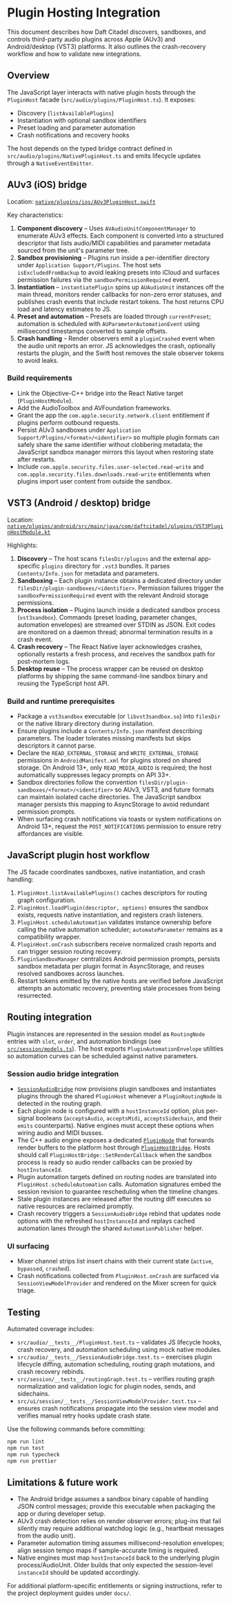 # Plugin Hosting Integration

This document describes how Daft Citadel discovers, sandboxes, and controls third-party audio plugins across Apple (AUv3) and Android/desktop (VST3) platforms. It also outlines the crash-recovery workflow and how to validate new integrations.

## Overview

The JavaScript layer interacts with native plugin hosts through the `PluginHost` facade (`src/audio/plugins/PluginHost.ts`). It exposes:

- Discovery (`listAvailablePlugins`)
- Instantiation with optional sandbox identifiers
- Preset loading and parameter automation
- Crash notifications and recovery hooks

The host depends on the typed bridge contract defined in `src/audio/plugins/NativePluginHost.ts` and emits lifecycle updates through a `NativeEventEmitter`.

## AUv3 (iOS) bridge

Location: [`native/plugins/ios/AUv3PluginHost.swift`](../native/plugins/ios/AUv3PluginHost.swift)

Key characteristics:

1. **Component discovery** – Uses `AVAudioUnitComponentManager` to enumerate AUv3 effects. Each component is converted into a structured descriptor that lists audio/MIDI capabilities and parameter metadata sourced from the unit's parameter tree.
2. **Sandbox provisioning** – Plugins run inside a per-identifier directory under `Application Support/Plugins`. The host sets `isExcludedFromBackup` to avoid leaking presets into iCloud and surfaces permission failures via the `sandboxPermissionRequired` event.
3. **Instantiation** – `instantiatePlugin` spins up `AUAudioUnit` instances off the main thread, monitors render callbacks for non-zero error statuses, and publishes crash events that include restart tokens. The host returns CPU load and latency estimates to JS.
4. **Preset and automation** – Presets are loaded through `currentPreset`; automation is scheduled with `AUParameterAutomationEvent` using millisecond timestamps converted to sample offsets.
5. **Crash handling** – Render observers emit a `pluginCrashed` event when the audio unit reports an error. JS acknowledges the crash, optionally restarts the plugin, and the Swift host removes the stale observer tokens to avoid leaks.

### Build requirements

- Link the Objective-C++ bridge into the React Native target (`PluginHostModule`).
- Add the AudioToolbox and AVFoundation frameworks.
- Grant the app the `com.apple.security.network.client` entitlement if plugins perform outbound requests.
- Persist AUv3 sandboxes under `Application Support/Plugins/<format>/<identifier>` so multiple plugin formats can safely share the same identifier without clobbering metadata; the JavaScript sandbox manager mirrors this layout when restoring state after restarts.
- Include `com.apple.security.files.user-selected.read-write` and `com.apple.security.files.downloads.read-write` entitlements when plugins import user content from outside the sandbox.

## VST3 (Android / desktop) bridge

Location: [`native/plugins/android/src/main/java/com/daftcitadel/plugins/VST3PluginHostModule.kt`](../native/plugins/android/src/main/java/com/daftcitadel/plugins/VST3PluginHostModule.kt)

Highlights:

1. **Discovery** – The host scans `filesDir/plugins` and the external app-specific `plugins` directory for `.vst3` bundles. It parses `Contents/Info.json` for metadata and parameters.
2. **Sandboxing** – Each plugin instance obtains a dedicated directory under `filesDir/plugin-sandboxes/<identifier>`. Permission failures trigger the `sandboxPermissionRequired` event with the relevant Android storage permissions.
3. **Process isolation** – Plugins launch inside a dedicated sandbox process (`vst3sandbox`). Commands (preset loading, parameter changes, automation envelopes) are streamed over STDIN as JSON. Exit codes are monitored on a daemon thread; abnormal termination results in a crash event.
4. **Crash recovery** – The React Native layer acknowledges crashes, optionally restarts a fresh process, and receives the sandbox path for post-mortem logs.
5. **Desktop reuse** – The process wrapper can be reused on desktop platforms by shipping the same command-line sandbox binary and reusing the TypeScript host API.

### Build and runtime prerequisites

- Package a `vst3sandbox` executable (or `libvst3sandbox.so`) into `filesDir` or the native library directory during installation.
- Ensure plugins include a `Contents/Info.json` manifest describing parameters. The loader tolerates missing manifests but skips descriptors it cannot parse.
- Declare the `READ_EXTERNAL_STORAGE` and `WRITE_EXTERNAL_STORAGE` permissions in `AndroidManifest.xml` for plugins stored on shared storage. On Android 13+, only `READ_MEDIA_AUDIO` is required; the host automatically suppresses legacy prompts on API 33+.
- Sandbox directories follow the convention `filesDir/plugin-sandboxes/<format>/<identifier>` so AUv3, VST3, and future formats can maintain isolated cache directories. The JavaScript sandbox manager persists this mapping to AsyncStorage to avoid redundant permission prompts.
- When surfacing crash notifications via toasts or system notifications on Android 13+, request the `POST_NOTIFICATIONS` permission to ensure retry affordances are visible.

## JavaScript plugin host workflow

The JS facade coordinates sandboxes, native instantiation, and crash handling:

1. `PluginHost.listAvailablePlugins()` caches descriptors for routing graph configuration.
2. `PluginHost.loadPlugin(descriptor, options)` ensures the sandbox exists, requests native instantiation, and registers crash listeners.
3. `PluginHost.scheduleAutomation` validates instance ownership before calling the native automation scheduler; `automateParameter` remains as a compatibility wrapper.
4. `PluginHost.onCrash` subscribers receive normalized crash reports and can trigger session routing recovery.
5. `PluginSandboxManager` centralizes Android permission prompts, persists sandbox metadata per plugin format in AsyncStorage, and reuses resolved sandboxes across launches.
6. Restart tokens emitted by the native hosts are verified before JavaScript attempts an automatic recovery, preventing stale processes from being resurrected.

## Routing integration

Plugin instances are represented in the session model as `RoutingNode` entries with `slot`, `order`, and automation bindings (see [`src/session/models.ts`](../src/session/models.ts)). The host exports `PluginAutomationEnvelope` utilities so automation curves can be scheduled against native parameters.

### Session audio bridge integration

- [`SessionAudioBridge`](../src/audio/SessionAudioBridge.ts) now provisions plugin sandboxes and instantiates plugins through the shared `PluginHost` whenever a `PluginRoutingNode` is detected in the routing graph.
- Each plugin node is configured with a `hostInstanceId` option, plus per-signal booleans (`acceptsAudio`, `acceptsMidi`, `acceptsSidechain`, and their `emits` counterparts). Native engines must accept these options when wiring audio and MIDI busses.
- The C++ audio engine exposes a dedicated [`PluginNode`](../audio-engine/include/audio_engine/PluginNode.h) that forwards render buffers to the platform host through [`PluginHostBridge`](../audio-engine/include/audio_engine/PluginHost.h). Hosts should call `PluginHostBridge::SetRenderCallback` when the sandbox process is ready so audio render callbacks can be proxied by `hostInstanceId`.
- Plugin automation targets defined on routing nodes are translated into `PluginHost.scheduleAutomation` calls. Automation signatures embed the session revision to guarantee rescheduling when the timeline changes.
- Stale plugin instances are released after the routing diff executes so native resources are reclaimed promptly.
- Crash recovery triggers a `SessionAudioBridge` rebind that updates node options with the refreshed `hostInstanceId` and replays cached automation lanes through the shared `AutomationPublisher` helper.

### UI surfacing

- Mixer channel strips list insert chains with their current state (`active`, `bypassed`, `crashed`).
- Crash notifications collected from `PluginHost.onCrash` are surfaced via `SessionViewModelProvider` and rendered on the Mixer screen for quick triage.

## Testing

Automated coverage includes:

- `src/audio/__tests__/PluginHost.test.ts` – validates JS lifecycle hooks, crash recovery, and automation scheduling using mock native modules.
- `src/audio/__tests__/SessionAudioBridge.test.ts` – exercises plugin lifecycle diffing, automation scheduling, routing graph mutations, and crash recovery rebinds.
- `src/session/__tests__/routingGraph.test.ts` – verifies routing graph normalization and validation logic for plugin nodes, sends, and sidechains.
- `src/ui/session/__tests__/SessionViewModelProvider.test.tsx` – ensures crash notifications propagate into the session view model and verifies manual retry hooks update crash state.

Use the following commands before committing:

```bash
npm run lint
npm run test
npm run typecheck
npm run prettier
```

## Limitations & future work

- The Android bridge assumes a sandbox binary capable of handling JSON control messages; provide this executable when packaging the app or during developer setup.
- AUv3 crash detection relies on render observer errors; plug-ins that fail silently may require additional watchdog logic (e.g., heartbeat messages from the audio unit).
- Parameter automation timing assumes millisecond-resolution envelopes; align session tempo maps if sample-accurate timing is required.
- Native engines must map `hostInstanceId` back to the underlying plugin process/AudioUnit. Older builds that only expected the session-level `instanceId` should be updated accordingly.

For additional platform-specific entitlements or signing instructions, refer to the project deployment guides under `docs/`.

